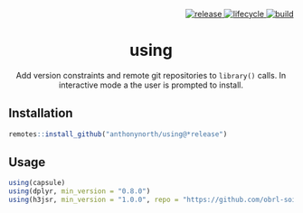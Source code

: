 <p align="right">
  <a href="https://github.com/anthonynorth/using/releases/latest">
    <img src="https://img.shields.io/github/v/release/anthonynorth/using?sort=semver&style=flat-square" alt="release">
  </a>
  <a href="https://www.tidyverse.org/lifecycle/#experimental">
    <img src="https://img.shields.io/badge/lifecycle-experimental-orange?style=flat-square" alt="lifecycle" />
  </a>
  <a href="https://travis-ci.com/anthonynorth/using">
    <img src="https://img.shields.io/travis/com/anthonynorth/using?style=flat-square" alt="build">
  </a>
</p>

<h1 align="center">using</h1>

<p align="center">
  Add version constraints and remote git repositories to <code>library()</code> calls. 
  In interactive mode a the user is prompted to install.
</p>

## Installation

```r
remotes::install_github("anthonynorth/using@*release")
```

## Usage

```r
using(capsule)
using(dplyr, min_version = "0.8.0")
using(h3jsr, min_version = "1.0.0", repo = "https://github.com/obrl-soil/h3jsr")
```
